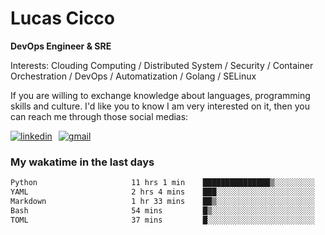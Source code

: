 # Lucas Cicco

**DevOps Engineer & SRE**

Interests: Clouding Computing / Distributed System / Security / Container Orchestration / DevOps / Automatization / Golang / SELinux

If you are willing to exchange knowledge about languages, programming skills and culture. I'd like you to know I am very interested on it, then you can reach me through those social medias:

<div style="display: flex; align-items: center; gap: 10px;">
  <a href="https://www.linkedin.com/in/lucas-vitor-de-cicco" target="_blank">
    <img
      src="https://img.shields.io/badge/-LinkedIn-%230077B5?style=for-the-badge&logo=linkedin&logoColor=white"
      alt="linkedin"
      target="_blank" 
    />
  </a>
  <a href="mailto:lucasvitorx1@gmail.com">
      <img
        src="https://img.shields.io/badge/-Gmail-%23333?style=for-the-badge&logo=gmail&logoColor=white"
        alt="gmail"
        target="_blank"
      />
  </a>
</div>

### My wakatime in the last days

<!--START_SECTION:waka-->

```txt
Python                     11 hrs 1 min    ███████████████▒░░░░░░░░░   61.71 %
YAML                       2 hrs 4 mins    ███░░░░░░░░░░░░░░░░░░░░░░   11.59 %
Markdown                   1 hr 33 mins    ██▒░░░░░░░░░░░░░░░░░░░░░░   08.73 %
Bash                       54 mins         █▒░░░░░░░░░░░░░░░░░░░░░░░   05.10 %
TOML                       37 mins         █░░░░░░░░░░░░░░░░░░░░░░░░   03.51 %
```

<!--END_SECTION:waka-->
